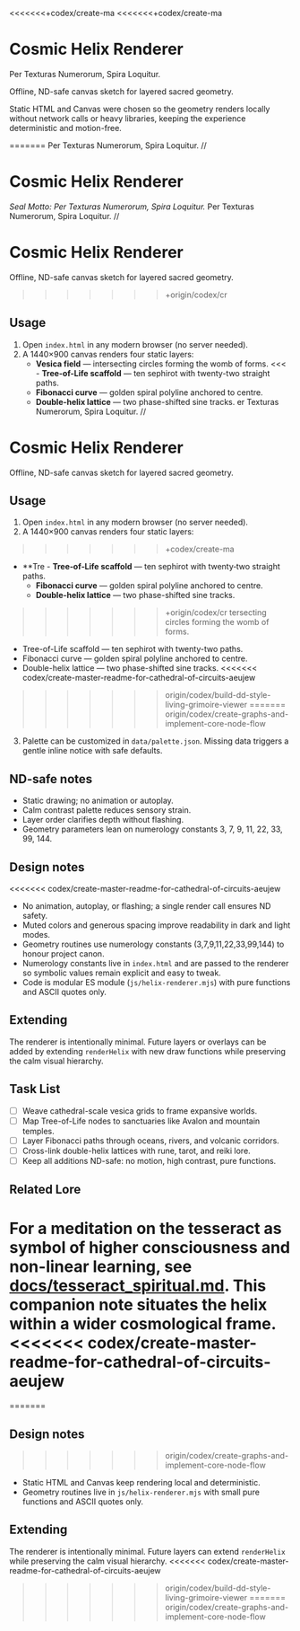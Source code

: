<<<<<<<+codex/create-ma
<<<<<<<+codex/create-ma
# Cosmic Helix Renderer
Per Texturas Numerorum, Spira Loquitur.

Offline, ND-safe canvas sketch for layered sacred geometry.

Static HTML and Canvas were chosen so the geometry renders locally without network calls or heavy libraries, keeping the experience deterministic and motion-free.

=======
Per Texturas Numerorum, Spira Loquitur. //

# Cosmic Helix Renderer
*Seal Motto: Per Texturas Numerorum, Spira Loquitur.*
Per Texturas Numerorum, Spira Loquitur.  //

# Cosmic Helix Renderer

Offline, ND-safe canvas sketch for layered sacred geometry.

>>>>>>>+origin/codex/cr
## Usage
1. Open `index.html` in any modern browser (no server needed).
2. A 1440×900 canvas renders four static layers:
   - **Vesica field** — intersecting circles forming the womb of forms.
<<<   - **Tree-of-Life scaffold** — ten sephirot with twenty-two straight paths.
   - **Fibonacci curve** — golden spiral polyline anchored to centre.
   - **Double-helix lattice** — two phase-shifted sine tracks.
er Texturas Numerorum, Spira Loquitur.  //

# Cosmic Helix Renderer

Offline, ND-safe canvas sketch for layered sacred geometry.

## Usage
1. Open `index.html` in any modern browser (no server needed).
2. A 1440×900 canvas renders four static layers:
>>>>>>>+codex/create-ma
 - **Tre   - **Tree‑of‑Life scaffold** — ten sephirot with twenty‑two straight paths.
   - **Fibonacci curve** — golden spiral polyline anchored to centre.
   - **Double-helix lattice** — two phase-shifted sine tracks.
>>>>>>>+origin/codex/cr
tersecting circles forming the womb of forms.
   - Tree-of-Life scaffold — ten sephirot with twenty-two paths.
   - Fibonacci curve — golden spiral polyline anchored to centre.
   - Double-helix lattice — two phase-shifted sine tracks.
<<<<<<< codex/create-master-readme-for-cathedral-of-circuits-aeujew
>>>>>>> origin/codex/build-dd-style-living-grimoire-viewer
=======
>>>>>>> origin/codex/create-graphs-and-implement-core-node-flow
3. Palette can be customized in `data/palette.json`. Missing data triggers a gentle inline notice with safe defaults.

## ND-safe notes
- Static drawing; no animation or autoplay.
- Calm contrast palette reduces sensory strain.
- Layer order clarifies depth without flashing.
- Geometry parameters lean on numerology constants 3, 7, 9, 11, 22, 33, 99, 144.

## Design notes
<<<<<<< codex/create-master-readme-for-cathedral-of-circuits-aeujew
- No animation, autoplay, or flashing; a single render call ensures ND safety.
- Muted colors and generous spacing improve readability in dark and light modes.
- Geometry routines use numerology constants (3,7,9,11,22,33,99,144) to honour project canon.
- Numerology constants live in `index.html` and are passed to the renderer so symbolic values remain explicit and easy to tweak.
- Code is modular ES module (`js/helix-renderer.mjs`) with pure functions and ASCII quotes only.

## Extending
The renderer is intentionally minimal. Future layers or overlays can be added by extending `renderHelix` with new draw functions while preserving the calm visual hierarchy.

## Task List
- [ ] Weave cathedral-scale vesica grids to frame expansive worlds.
- [ ] Map Tree-of-Life nodes to sanctuaries like Avalon and mountain temples.
- [ ] Layer Fibonacci paths through oceans, rivers, and volcanic corridors.
- [ ] Cross-link double-helix lattices with rune, tarot, and reiki lore.
- [ ] Keep all additions ND-safe: no motion, high contrast, pure functions.

## Related Lore
For a meditation on the tesseract as symbol of higher consciousness and non-linear learning, see [docs/tesseract_spiritual.md](../docs/tesseract_spiritual.md). This companion note situates the helix within a wider cosmological frame.
<<<<<<< codex/create-master-readme-for-cathedral-of-circuits-aeujew
=======
=======

## Design notes
>>>>>>> origin/codex/create-graphs-and-implement-core-node-flow
- Static HTML and Canvas keep rendering local and deterministic.
- Geometry routines live in `js/helix-renderer.mjs` with small pure functions and ASCII quotes only.

## Extending
The renderer is intentionally minimal. Future layers can extend `renderHelix` while preserving the calm visual hierarchy.
<<<<<<< codex/create-master-readme-for-cathedral-of-circuits-aeujew
>>>>>>> origin/codex/build-dd-style-living-grimoire-viewer
=======
>>>>>>> origin/codex/create-graphs-and-implement-core-node-flow

